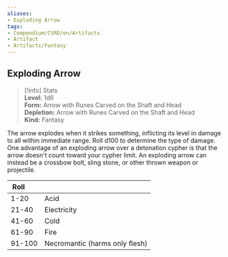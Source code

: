 ```yaml
---
aliases:
- Exploding Arrow
tags:
- Compendium/CSRD/en/Artifacts
- Artifact
- Artifacts/Fantasy
---
```


  
## Exploding Arrow  
>[!info] Stats  
> **Level:** 1d6  
> **Form:** Arrow with Runes Carved on the Shaft and Head  
> **Depletion:** Arrow with Runes Carved on the Shaft and Head  
> **Kind:** Fantasy
  
The arrow explodes when it strikes something, inflicting its level in damage to all within immediate range. Roll d100 to determine the type of damage. One advantage of an exploding arrow over a detonation cypher is that the arrow doesn't count toward your cypher limit. An exploding arrow can instead be a crossbow bolt, sling stone, or other thrown weapon or projectile.  

|  Roll &nbsp; &nbsp; &nbsp; |   |  
| ------------- | :----------- |  
| 1-20 | Acid |  
| 21-40 | Electricity |  
| 41-60 | Cold |  
| 61-90 | Fire |  
| 91-100 | Necromantic (harms only flesh) |